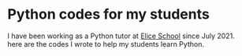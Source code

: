 # Python codes for my students

I have been working as a Python tutor at <a href="https://school.elice.io/">Elice School</a> since July 2021. <br>
here are the codes I wrote to help my students learn Python.<br>
